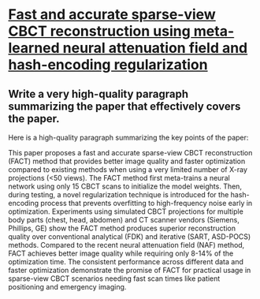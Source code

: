 # [Fast and accurate sparse-view CBCT reconstruction using meta-learned   neural attenuation field and hash-encoding regularization](https://arxiv.org/abs/2312.01689)

## Write a very high-quality paragraph summarizing the paper that effectively covers the paper.

 Here is a high-quality paragraph summarizing the key points of the paper:

This paper proposes a fast and accurate sparse-view CBCT reconstruction (FACT) method that provides better image quality and faster optimization compared to existing methods when using a very limited number of X-ray projections (<50 views). The FACT method first meta-trains a neural network using only 15 CBCT scans to initialize the model weights. Then, during testing, a novel regularization technique is introduced for the hash-encoding process that prevents overfitting to high-frequency noise early in optimization. Experiments using simulated CBCT projections for multiple body parts (chest, head, abdomen) and CT scanner vendors (Siemens, Phillips, GE) show the FACT method produces superior reconstruction quality over conventional analytical (FDK) and iterative (SART, ASD-POCS) methods. Compared to the recent neural attenuation field (NAF) method, FACT achieves better image quality while requiring only 8-14% of the optimization time. The consistent performance across different data and faster optimization demonstrate the promise of FACT for practical usage in sparse-view CBCT scenarios needing fast scan times like patient positioning and emergency imaging.
